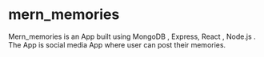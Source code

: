 # mern_memories
Mern_memories is an App built using MongoDB , Express, React , Node.js . The App is social media App where user can post their memories.
